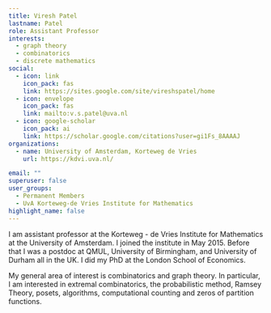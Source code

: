 ```yaml
---
title: Viresh Patel
lastname: Patel
role: Assistant Professor
interests:
  - graph theory
  - combinatorics
  - discrete mathematics
social:
  - icon: link
    icon_pack: fas
    link: https://sites.google.com/site/vireshspatel/home
  - icon: envelope
    icon_pack: fas
    link: mailto:v.s.patel@uva.nl
  - icon: google-scholar
    icon_pack: ai
    link: https://scholar.google.com/citations?user=gi1Fs_8AAAAJ
organizations:
  - name: University of Amsterdam, Korteweg de Vries
    url: https://kdvi.uva.nl/

email: ""
superuser: false
user_groups:
  - Permanent Members
  - UvA Korteweg-de Vries Institute for Mathematics
highlight_name: false
---
```

I am assistant professor at the Korteweg - de Vries Institute for Mathematics at the University of Amsterdam. I joined the institute in May 2015. Before that I was a postdoc at QMUL, University of Birmingham, and University of Durham all in the UK. I did my PhD at the London School of Economics.

My general area of interest is combinatorics and graph theory. In particular, I am interested in extremal combinatorics, the probabilistic method, Ramsey Theory, posets, algorithms, computational counting and zeros of partition functions.
